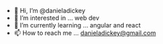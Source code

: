 - 👋 Hi, I’m @danieladickey
- 👀 I’m interested in ... web dev
- 🌱 I’m currently learning ... angular and react
- 📫 How to reach me ... danieladickey@gmail.com

<!---
danieladickey/danieladickey is a ✨ special ✨ repository because its `README.md` (this file) appears on your GitHub profile.
You can click the Preview link to take a look at your changes.
--->
